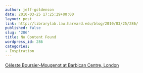 ```yaml
---
author: jeff-goldenson
date: 2010-03-25 17:25:29+00:00
layout: post
link: http://librarylab.law.harvard.edu/blog/2010/03/25/286/
published: false
slug: '286'
title: No Content Found
wordpress_id: 286
categories:
- Inspiration
---
```


[](http://www.youtube.com/watch?v=89Kz8Nxb-Bg&feature=player_embedded)[Céleste Boursier-Mougenot at Barbican Centre, London](http://www.youtube.com/watch?v=89Kz8Nxb-Bg&feature=player_embedded)

